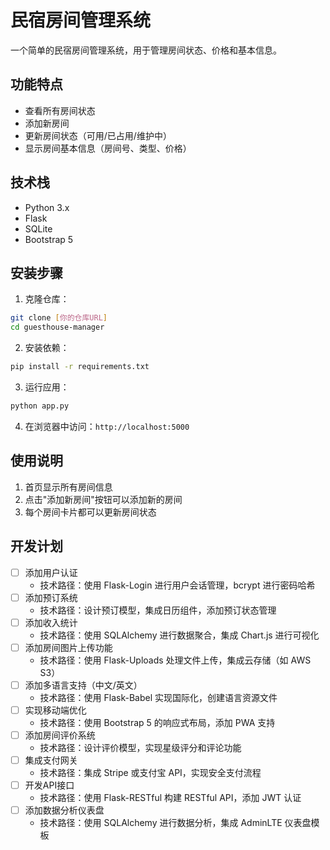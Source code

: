 # 民宿房间管理系统

一个简单的民宿房间管理系统，用于管理房间状态、价格和基本信息。

## 功能特点

- 查看所有房间状态
- 添加新房间
- 更新房间状态（可用/已占用/维护中）
- 显示房间基本信息（房间号、类型、价格）

## 技术栈

- Python 3.x
- Flask
- SQLite
- Bootstrap 5

## 安装步骤

1. 克隆仓库：
```bash
git clone [你的仓库URL]
cd guesthouse-manager
```

2. 安装依赖：
```bash
pip install -r requirements.txt
```

3. 运行应用：
```bash
python app.py
```

4. 在浏览器中访问：`http://localhost:5000`

## 使用说明

1. 首页显示所有房间信息
2. 点击"添加新房间"按钮可以添加新的房间
3. 每个房间卡片都可以更新房间状态

## 开发计划

- [ ] 添加用户认证
  - 技术路径：使用 Flask-Login 进行用户会话管理，bcrypt 进行密码哈希
- [ ] 添加预订系统
  - 技术路径：设计预订模型，集成日历组件，添加预订状态管理
- [ ] 添加收入统计
  - 技术路径：使用 SQLAlchemy 进行数据聚合，集成 Chart.js 进行可视化
- [ ] 添加房间图片上传功能
  - 技术路径：使用 Flask-Uploads 处理文件上传，集成云存储（如 AWS S3）
- [ ] 添加多语言支持（中文/英文）
  - 技术路径：使用 Flask-Babel 实现国际化，创建语言资源文件
- [ ] 实现移动端优化
  - 技术路径：使用 Bootstrap 5 的响应式布局，添加 PWA 支持
- [ ] 添加房间评价系统
  - 技术路径：设计评价模型，实现星级评分和评论功能
- [ ] 集成支付网关
  - 技术路径：集成 Stripe 或支付宝 API，实现安全支付流程
- [ ] 开发API接口
  - 技术路径：使用 Flask-RESTful 构建 RESTful API，添加 JWT 认证
- [ ] 添加数据分析仪表盘
  - 技术路径：使用 SQLAlchemy 进行数据分析，集成 AdminLTE 仪表盘模板
